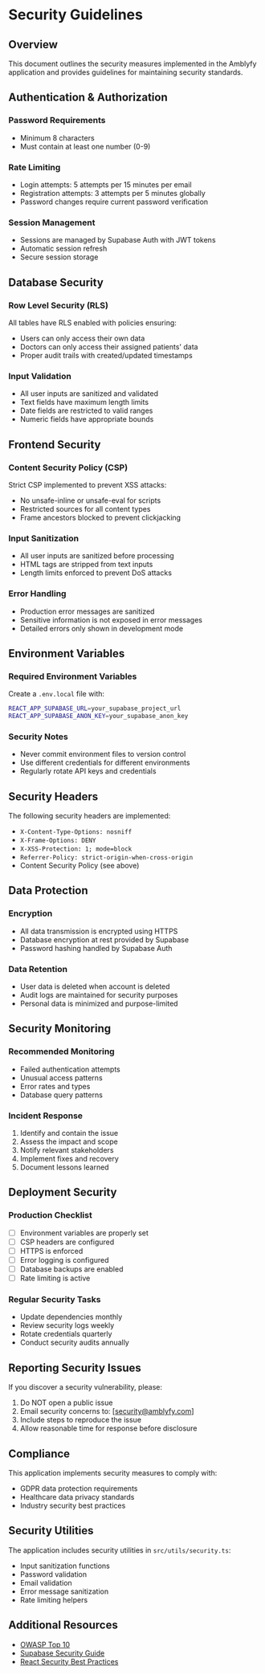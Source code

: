 # Security Guidelines

## Overview

This document outlines the security measures implemented in the Amblyfy application and provides guidelines for maintaining security standards.

## Authentication & Authorization

### Password Requirements

- Minimum 8 characters
- Must contain at least one number (0-9)

### Rate Limiting

- Login attempts: 5 attempts per 15 minutes per email
- Registration attempts: 3 attempts per 5 minutes globally
- Password changes require current password verification

### Session Management

- Sessions are managed by Supabase Auth with JWT tokens
- Automatic session refresh
- Secure session storage

## Database Security

### Row Level Security (RLS)

All tables have RLS enabled with policies ensuring:

- Users can only access their own data
- Doctors can only access their assigned patients' data
- Proper audit trails with created/updated timestamps

### Input Validation

- All user inputs are sanitized and validated
- Text fields have maximum length limits
- Date fields are restricted to valid ranges
- Numeric fields have appropriate bounds

## Frontend Security

### Content Security Policy (CSP)

Strict CSP implemented to prevent XSS attacks:

- No unsafe-inline or unsafe-eval for scripts
- Restricted sources for all content types
- Frame ancestors blocked to prevent clickjacking

### Input Sanitization

- All user inputs are sanitized before processing
- HTML tags are stripped from text inputs
- Length limits enforced to prevent DoS attacks

### Error Handling

- Production error messages are sanitized
- Sensitive information is not exposed in error messages
- Detailed errors only shown in development mode

## Environment Variables

### Required Environment Variables

Create a `.env.local` file with:

```bash
REACT_APP_SUPABASE_URL=your_supabase_project_url
REACT_APP_SUPABASE_ANON_KEY=your_supabase_anon_key
```

### Security Notes

- Never commit environment files to version control
- Use different credentials for different environments
- Regularly rotate API keys and credentials

## Security Headers

The following security headers are implemented:

- `X-Content-Type-Options: nosniff`
- `X-Frame-Options: DENY`
- `X-XSS-Protection: 1; mode=block`
- `Referrer-Policy: strict-origin-when-cross-origin`
- Content Security Policy (see above)

## Data Protection

### Encryption

- All data transmission is encrypted using HTTPS
- Database encryption at rest provided by Supabase
- Password hashing handled by Supabase Auth

### Data Retention

- User data is deleted when account is deleted
- Audit logs are maintained for security purposes
- Personal data is minimized and purpose-limited

## Security Monitoring

### Recommended Monitoring

- Failed authentication attempts
- Unusual access patterns
- Error rates and types
- Database query patterns

### Incident Response

1. Identify and contain the issue
2. Assess the impact and scope
3. Notify relevant stakeholders
4. Implement fixes and recovery
5. Document lessons learned

## Deployment Security

### Production Checklist

- [ ] Environment variables are properly set
- [ ] CSP headers are configured
- [ ] HTTPS is enforced
- [ ] Error logging is configured
- [ ] Database backups are enabled
- [ ] Rate limiting is active

### Regular Security Tasks

- Update dependencies monthly
- Review security logs weekly
- Rotate credentials quarterly
- Conduct security audits annually

## Reporting Security Issues

If you discover a security vulnerability, please:

1. Do NOT open a public issue
2. Email security concerns to: [security@amblyfy.com]
3. Include steps to reproduce the issue
4. Allow reasonable time for response before disclosure

## Compliance

This application implements security measures to comply with:

- GDPR data protection requirements
- Healthcare data privacy standards
- Industry security best practices

## Security Utilities

The application includes security utilities in `src/utils/security.ts`:

- Input sanitization functions
- Password validation
- Email validation
- Error message sanitization
- Rate limiting helpers

## Additional Resources

- [OWASP Top 10](https://owasp.org/www-project-top-ten/)
- [Supabase Security Guide](https://supabase.com/docs/guides/auth)
- [React Security Best Practices](https://snyk.io/blog/10-react-security-best-practices/)
